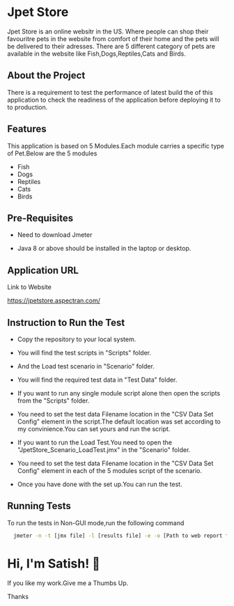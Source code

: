 
# Jpet Store


Jpet Store is an online websitr in the US. Where people can shop their favouritre pets in the website from comfort of their home and the pets will be delivered to their adresses.
There are 5 different category of pets are available in the website like Fish,Dogs,Reptiles,Cats and Birds.




## About the Project



There is a requirement to test the performance of latest build the of this application to check the readiness of the application before deploying it to to production.
## Features

This application is based on 5 Modules.Each module carries a specific type of Pet.Below are the 5 modules
- Fish
- Dogs
- Reptiles
- Cats
- Birds


## Pre-Requisites

- Need to download Jmeter 

- Java 8 or above should be installed in the laptop or desktop.


## Application URL

Link to Website

https://jpetstore.aspectran.com/
## Instruction to Run the Test

- Copy the repository to your local system.

- You will find the test scripts in "Scripts" folder.

- And the Load test scenario in "Scenario" folder.

- You will find the required test data in "Test Data" folder.

- If you want to run any single module script alone then open the scripts from the "Scripts" folder.

- You need to set the test data Filename location in the "CSV Data Set Config" element in the script.The default location was set according to my convinience.You can set yours and run the script.

- If you want to run the Load Test.You need to open the "JpetStore_Scenario_LoadTest.jmx" in the "Scenario" folder.

- You need to set the test data Filename location in the "CSV Data Set Config" element in each of the 5 modules script of the scenario.

- Once you have done with the set up.You can run the test.


## Running Tests

To run the tests in Non-GUI mode,run the following command

```bash
  jmeter -n -t [jmx file] -l [results file] -e -o [Path to web report folder]
```



# Hi, I'm Satish! 👋




If you like my work.Give me a Thumbs Up.

Thanks